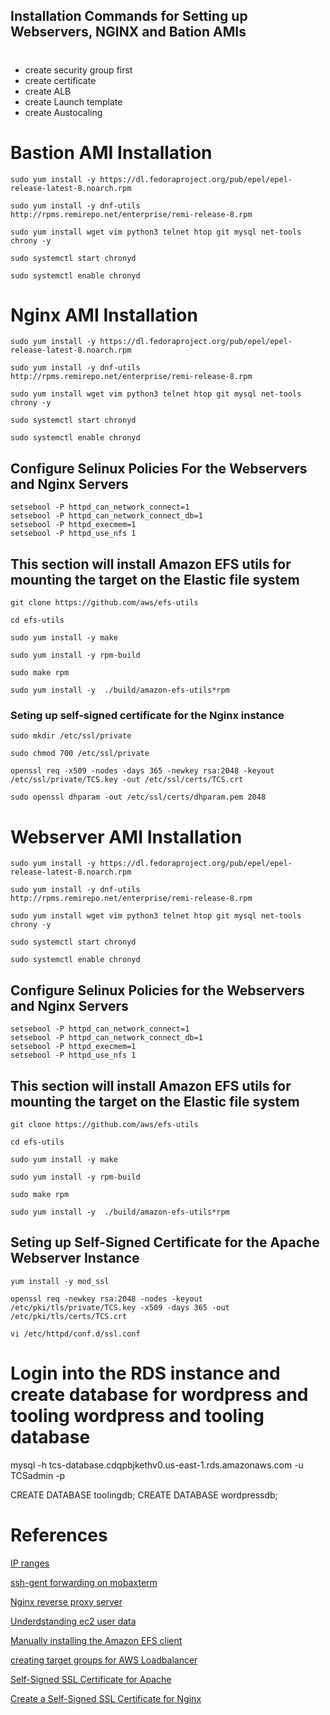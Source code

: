 ## Installation Commands for Setting up Webservers, NGINX and Bation AMIs
# 

- create security group first
- create certificate
- create ALB
- create Launch template
- create Austocaling



# Bastion AMI Installation
```
sudo yum install -y https://dl.fedoraproject.org/pub/epel/epel-release-latest-8.noarch.rpm

sudo yum install -y dnf-utils http://rpms.remirepo.net/enterprise/remi-release-8.rpm

sudo yum install wget vim python3 telnet htop git mysql net-tools chrony -y

sudo systemctl start chronyd

sudo systemctl enable chronyd
```
# Nginx AMI Installation 
```
sudo yum install -y https://dl.fedoraproject.org/pub/epel/epel-release-latest-8.noarch.rpm

sudo yum install -y dnf-utils http://rpms.remirepo.net/enterprise/remi-release-8.rpm

sudo yum install wget vim python3 telnet htop git mysql net-tools chrony -y

sudo systemctl start chronyd

sudo systemctl enable chronyd
```
## Configure Selinux Policies For the Webservers and Nginx Servers
```
setsebool -P httpd_can_network_connect=1
setsebool -P httpd_can_network_connect_db=1
setsebool -P httpd_execmem=1
setsebool -P httpd_use_nfs 1
```
## This section will install Amazon EFS utils for mounting the target on the Elastic file system
```
git clone https://github.com/aws/efs-utils

cd efs-utils

sudo yum install -y make

sudo yum install -y rpm-build

sudo make rpm 

sudo yum install -y  ./build/amazon-efs-utils*rpm
```
### Seting up self-signed certificate for the Nginx instance
```
sudo mkdir /etc/ssl/private

sudo chmod 700 /etc/ssl/private

openssl req -x509 -nodes -days 365 -newkey rsa:2048 -keyout /etc/ssl/private/TCS.key -out /etc/ssl/certs/TCS.crt

sudo openssl dhparam -out /etc/ssl/certs/dhparam.pem 2048
```
#

# Webserver AMI Installation 
```
sudo yum install -y https://dl.fedoraproject.org/pub/epel/epel-release-latest-8.noarch.rpm

sudo yum install -y dnf-utils http://rpms.remirepo.net/enterprise/remi-release-8.rpm

sudo yum install wget vim python3 telnet htop git mysql net-tools chrony -y

sudo systemctl start chronyd

sudo systemctl enable chronyd
```
## Configure Selinux Policies for the Webservers and Nginx Servers
```
setsebool -P httpd_can_network_connect=1
setsebool -P httpd_can_network_connect_db=1
setsebool -P httpd_execmem=1
setsebool -P httpd_use_nfs 1
```
## This section will install Amazon EFS utils for mounting the target on the Elastic file system
```
git clone https://github.com/aws/efs-utils

cd efs-utils

sudo yum install -y make

sudo yum install -y rpm-build

sudo make rpm 

sudo yum install -y  ./build/amazon-efs-utils*rpm
```

## Seting up Self-Signed Certificate for the Apache Webserver Instance
```
yum install -y mod_ssl

openssl req -newkey rsa:2048 -nodes -keyout /etc/pki/tls/private/TCS.key -x509 -days 365 -out /etc/pki/tls/certs/TCS.crt

vi /etc/httpd/conf.d/ssl.conf
```




# Login into the RDS instance and create  database for wordpress and tooling wordpress and tooling database
mysql -h tcs-database.cdqpbjkethv0.us-east-1.rds.amazonaws.com -u TCSadmin -p 

CREATE DATABASE toolingdb;
CREATE DATABASE wordpressdb;


# References
[IP ranges](https://ipinfo.io/ips)

[ssh-gent forwarding on mobaxterm](http://docs.gcc.rug.nl/hyperchicken/ssh-agent-forwarding-mobaxterm/)

[Nginx reverse proxy server](https://www.nginx.com/resources/glossary/reverse-proxy-server/)

[Underdstanding ec2 user data](https://docs.aws.amazon.com/AWSEC2/latest/UserGuide/user-data.html)

[Manually installing the Amazon EFS client](https://docs.aws.amazon.com/efs/latest/ug/installing-amazon-efs-utils.html#installing-other-distro)

[creating target groups for AWS Loadbalancer](https://docs.aws.amazon.com/elasticloadbalancing/latest/application/load-balancer-target-groups.html)

[Self-Signed SSL Certificate for Apache](https://www.digitalocean.com/community/tutorials/how-to-create-a-self-signed-ssl-certificate-for-apache-on-centos-8)

[Create a Self-Signed SSL Certificate for Nginx](https://www.digitalocean.com/community/tutorials/how-to-create-a-self-signed-ssl-certificate-for-nginx-on-centos-7)
